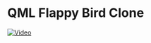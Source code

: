 QML Flappy Bird Clone
=====================

[![Video](http://img.youtube.com/vi/blTnEGwT6y4/0.jpg)](https://www.youtube.com/watch?v=blTnEGwT6y4)